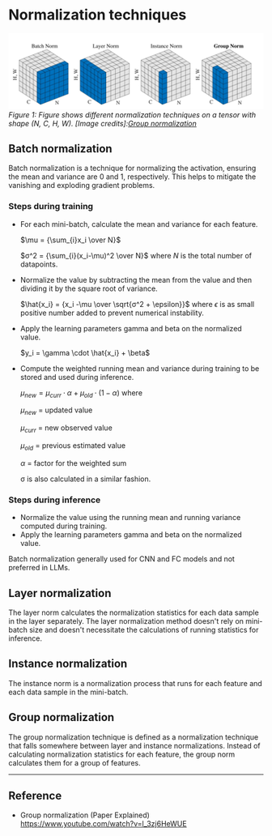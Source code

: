 # Normalization techniques

![Normalization](/notes/dl/assets/normalization.jpg)
*Figure 1: Figure shows different normalization techniques on a tensor with shape (N, C, H, W). [Image credits]:[Group normalization](https://arxiv.org/pdf/1803.08494)*
## Batch normalization

Batch normalization is a technique for normalizing the activation, ensuring the mean and variance are 0 and 1, respectively. This helps to mitigate the vanishing and exploding gradient problems.

### Steps during training

* For each mini-batch, calculate the mean and variance for each feature.

	$\mu = {\sum_{i}x_i \over N}$

	$σ^2 = {\sum_{i}(x_i-\mu)^2 \over N}$ where $N$ is the total number of datapoints.


* Normalize the value by subtracting the mean from the value and then dividing it by the square root of variance.

	$\hat{x_i} = {x_i -\mu \over \sqrt{σ^2 + \epsilon}}$ where $\epsilon$ is as small positive number added to prevent numerical instability.

* Apply the learning parameters gamma and beta on the normalized value.

	$y_i = \gamma \cdot \hat{x_i} + \beta$

* Compute the weighted running mean and variance during training to be stored and used during inference.

	$\mu_{new} = \mu_{curr} \cdot \alpha + \mu_{old} \cdot (1 - \alpha)$ where

	$\mu_{new}$ = updated value

	$\mu_{curr}$ = new observed value

	$\mu_{old}$ = previous estimated value

	$\alpha$ = factor for the weighted sum

	σ is also calculated in a similar fashion.

### Steps during inference
* Normalize the value using the running mean and running variance computed during training.
* Apply the learning parameters gamma and beta on the normalized value.

Batch normalization generally used for CNN and FC models and not preferred in LLMs.

## Layer normalization
The layer norm calculates the normalization statistics for each data sample in the layer separately. The layer normalization method doesn't rely on mini-batch size and doesn't necessitate the calculations of running statistics for inference.

## Instance normalization
The instance norm is a normalization process that runs for each feature and each data sample in the mini-batch.

## Group normalization
The group normalization technique is defined as a normalization technique that falls somewhere between layer and instance normalizations. Instead of calculating normalization statistics for each feature, the group norm calculates them for a group of features.

---
## Reference
* Group normalization (Paper Explained) https://www.youtube.com/watch?v=l_3zj6HeWUE
